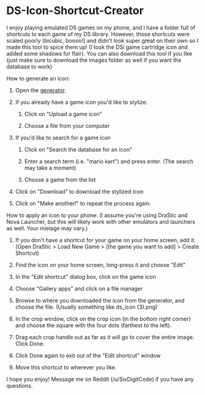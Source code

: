 # DS-Icon-Shortcut-Creator

I enjoy playing emulated DS games on my phone, and I have a folder full of shortcuts to each game of my DS library. However, those shortcuts were scaled poorly (bicubic, boooo!) and didn't look super great on their own so I made this tool to spice them up! (I took the DSi game cartridge icon and added some shadows for flair). You can also download this tool if you like (just make sure to download the images folder as well if you want the database to work)

How to generate an icon:

1. Open the [generator](https://sixdigitcode.github.io/DS-Icon-Shortcut-Creator/).

2. If you already have a game icon you'd like to stylize:

   1. Click on "Upload a game icon"
   
   2. Choose a file from your computer
   
3. If you'd like to search for a game icon

   1. Click on "Search the database for an icon"
   
   2. Enter a search term (i.e. "mario kart") and press enter. (The search may take a moment)
   
   3. Choose a game from the list

4. Click on "Download" to download the stylized icon

5. Click on "Make another!" to repeat the process again.

How to apply an icon to your phone: (I assume you're using DraStic and Nova Launcher, but this will likely work with other emulators and launchers as well. Your mielage may vary.)

1. If you don't have a shortcut for your game on your home screen, add it. (Open DraStic > Load New Game > [the game you want to add] > Create Shortcut)

2. Find the icon on your home screen, long-press it and choose "Edit"

3. In the "Edit shortcut" dialog box, click on the game icon

4. Choose "Gallery apps" and click on a file manager

5. Browse to where you downloaded the icon from the generator, and choose the file. (Usually something like ds_icon (3).png)

6. In the crop window, click on the crop icon (in the bottom right corner) and choose the square with the four dots (farthest to the left).

7. Drag each crop handle out as far as it will go to cover the entire image. Click Done.

8. Click Done again to exit out of the "Edit shortcut" window

9. Move this shortcut to wherever you like.

I hope you enjoy! Message me on Reddit (/u/SixDigitCode) if you have any questions.
